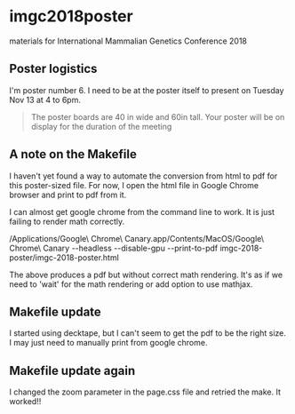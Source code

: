 # imgc2018poster
materials for International Mammalian Genetics Conference 2018

## Poster logistics

I'm poster number 6. I need to be at the poster itself to present on Tuesday Nov 13 at 4 to 6pm. 

> The poster boards are 40 in wide and 60in  tall. Your poster will be on display for the duration of the meeting



## A note on the Makefile

I haven't yet found a way to automate the conversion from html to pdf for this poster-sized file. For now, I open the html file in Google Chrome browser and print to pdf from it.

I can almost get google chrome from the command line to work. It is just failing to render math correctly.

/Applications/Google\ Chrome\ Canary.app/Contents/MacOS/Google\ Chrome\ Canary --headless --disable-gpu --print-to-pdf imgc-2018-poster/imgc-2018-poster.html

The above produces a pdf but without correct math rendering. It's as if we need to 'wait' for the math rendering or add option to use mathjax.

## Makefile update

I started using decktape, but I can't seem to get the pdf to be the right size. I may just need to manually print from google chrome.

## Makefile update again

I changed the zoom parameter in the page.css file and retried the make. It worked!!



